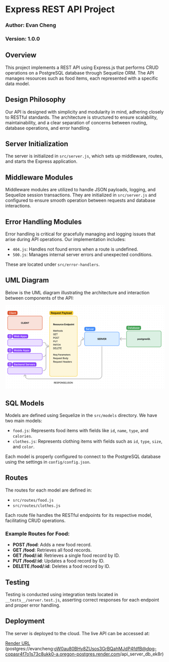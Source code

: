 # Express REST API Project
### Author: Evan Cheng
### Version: 1.0.0
## Overview

This project implements a REST API using Express.js that performs CRUD operations on a PostgreSQL database through Sequelize ORM. The API manages resources such as food items, each represented with a specific data model.

## Design Philosophy

Our API is designed with simplicity and modularity in mind, adhering closely to RESTful standards. The architecture is structured to ensure scalability, maintainability, and a clear separation of concerns between routing, database operations, and error handling.

## Server Initialization

The server is initialized in `src/server.js`, which sets up middleware, routes, and starts the Express application.

## Middleware Modules

Middleware modules are utilized to handle JSON payloads, logging, and Sequelize session transactions. They are initialized in `src/server.js` and configured to ensure smooth operation between requests and database interactions.

## Error Handling Modules

Error handling is critical for gracefully managing and logging issues that arise during API operations. Our implementation includes:

- `404.js`: Handles not found errors when a route is undefined.
- `500.js`: Manages internal server errors and unexpected conditions.

These are located under `src/error-handlers`.

## UML Diagram

Below is the UML diagram illustrating the architecture and interaction between components of the API:

![UML](./UML.png)
## SQL Models

Models are defined using Sequelize in the `src/models` directory. We have two main models:

- `food.js`: Represents food items with fields like `id`, `name`, `type`, and `calories`.
- `clothes.js`: Represents clothing items with fields such as `id`, `type`, `size`, and `color`.

Each model is properly configured to connect to the PostgreSQL database using the settings in `config/config.json`.

## Routes

The routes for each model are defined in:

- `src/routes/food.js`
- `src/routes/clothes.js`

Each route file handles the RESTful endpoints for its respective model, facilitating CRUD operations.

### Example Routes for Food:

- **POST /food**: Adds a new food record.
- **GET /food**: Retrieves all food records.
- **GET /food/:id**: Retrieves a single food record by ID.
- **PUT /food/:id**: Updates a food record by ID.
- **DELETE /food/:id**: Deletes a food record by ID.

## Testing

Testing is conducted using integration tests located in `__tests__/server.test.js`, asserting correct responses for each endpoint and proper error handling.

## Deployment

The server is deployed to the cloud. The live API can be accessed at:

[Render URL](postgres://evancheng:oW0au80BHy8ZUsos3GrBQahMJdP4fdfB@dpg-copasr4f7o1s73c8ukk0-a.oregon-postgres.render.com/api_server_db_ek8r)
(postgres://evancheng:oW0au80BHy8ZUsos3GrBQahMJdP4fdfB@dpg-copasr4f7o1s73c8ukk0-a.oregon-postgres.render.com/api_server_db_ek8r)

